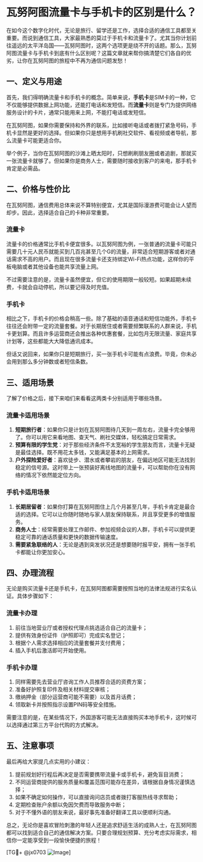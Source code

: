 # 瓦努阿图流量卡与手机卡的区别是什么？

在如今这个数字化时代，无论是旅行、留学还是工作，选择合适的通信工具都至关重要。而说到通信工具，大家最熟悉的莫过于手机卡和流量卡了。尤其当你计划前往遥远的太平洋岛国——瓦努阿图时，这两个选项更是绕不开的话题。那么，瓦努阿图流量卡与手机卡到底有什么区别呢？这篇文章就来帮你搞清楚它们各自的优劣，让你在瓦努阿图的旅程中不再为通信问题发愁！

## 一、定义与用途

首先，我们得明确流量卡和手机卡的概念。简单来说，**手机卡**是SIM卡的一种，它不仅能够提供数据上网功能，还能打电话和发短信。而**流量卡**则是专门为提供网络服务设计的卡片，通常只能用来上网，不能打电话或发短信。

在瓦努阿图，如果你需要保持和外界的联系，比如接听电话或者拨打紧急号码，手机卡显然是更好的选择。但如果你只是想用手机刷社交软件、看视频或者导航，那么流量卡可能更适合你。

举个例子，当你在瓦努阿图的沙滩上晒太阳时，只想刷刷朋友圈或者追剧，那就买一张流量卡就够了。但如果你是商务人士，需要随时接收到客户的来电，那手机卡肯定是必需品。

## 二、价格与性价比

在瓦努阿图，通信费用总体来说不算特别便宜，尤其是国际漫游费可能会让人望而却步。因此，选择适合自己的卡种非常重要。

### 流量卡

流量卡的价格通常比手机卡便宜很多。以瓦努阿图为例，一张普通的流量卡可能只需要几十元人民币就能买到几百兆甚至几个G的流量，非常适合短期游客或者对通话需求不高的用户。而且现在很多流量卡还支持绑定Wi-Fi热点功能，这样你的平板电脑或者其他设备也能共享流量上网。

不过需要注意的是，流量卡虽然便宜，但它的使用期限一般较短。如果超期未续费，卡就会自动停机，所以要记得及时充值。

### 手机卡

相比之下，手机卡的价格会稍高一些。除了基础的语音通话和短信功能外，手机卡往往还会附带一定的流量套餐。对于长期居住或者需要频繁联系的人群来说，手机卡更划算。而且许多运营商还会推出各种优惠套餐，比如包月无限流量、家庭共享计划等，这些都能大大降低通讯成本。

但话又说回来，如果你只是短期旅行，买一张手机卡可能有点浪费。毕竟，你未必会用到那么多分钟数或者短信条数。

## 三、适用场景

了解了价格之后，接下来咱们来看看这两类卡分别适用于哪些场景。

### 流量卡适用场景

1. **短期旅行者**：如果你只是计划在瓦努阿图待几天到一周左右，流量卡完全够用了。你可以用它来看地图、查天气、刷社交媒体，轻松搞定日常需求。
2. **预算有限的学生党**：对于那些经济条件不太宽裕的学生朋友而言，流量卡无疑是最佳选择。既不用花太多钱，又能满足基本的上网需求。
3. **户外探险爱好者**：喜欢徒步、潜水或者攀岩的朋友，在偏远地区可能无法找到稳定的信号源。这时带上一张预装好离线地图的流量卡，可以帮助你在没有网络的情况下依然能定位方向。

### 手机卡适用场景

1. **长期居留者**：如果你打算在瓦努阿图住上几个月甚至几年，手机卡肯定是最合适的选择。它可以让你随时随地与家人朋友保持联系，并且享受更多的增值服务。
2. **商务人士**：经常需要处理工作邮件、参加视频会议的人群，手机卡可以提供更稳定可靠的通话质量和更快的数据传输速度。
3. **需要紧急联络的人**：无论是遇到突发状况还是想要随时报平安，拥有一张手机卡都能让你更加安心。

## 四、办理流程

无论是购买流量卡还是手机卡，在瓦努阿图都需要按照当地的法律法规进行实名认证。具体步骤如下：

### 流量卡办理

1. 前往当地营业厅或者授权代理点挑选适合自己的流量卡；
2. 提供有效身份证件（护照即可）完成实名登记；
3. 根据个人需求选择相应的流量套餐并支付费用；
4. 插入手机后激活即可开始使用。

### 手机卡办理

1. 同样需要先去营业厅咨询工作人员推荐合适的资费方案；
2. 准备好护照复印件及相关材料提交审核；
3. 缴纳押金（部分运营商可能不需要）以及首月话费；
4. 领取新卡并按照指示设置PIN码等安全措施。

需要注意的是，在某些情况下，外国游客可能无法直接购买本地手机卡，这时候可以选择通过第三方平台代购的方式解决。

## 五、注意事项

最后再给大家提几点实用的小建议：

1. 提前规划好行程后再决定是否需要携带流量卡或手机卡，避免盲目消费；
2. 不同运营商提供的服务质量和覆盖范围可能存在差异，请根据自身情况谨慎选择；
3. 如果不确定如何操作，可以直接询问店员或者拨打客服热线寻求帮助；
4. 定期检查账户余额以免因欠费而导致服务中断；
5. 对于不懂外语的朋友来说，最好事先准备好翻译工具以便顺利沟通。

总之，无论你是喜欢冒险刺激的年轻人还是追求舒适生活的成熟人士，在瓦努阿图都可以找到适合自己的通信解决方案。只要合理规划预算、充分考虑实际需求，相信你一定能享受到一段愉快便捷的旅程！

[TG💪+ @jx0703 ![Image](https://github.com/user-attachments/assets/dbca1d08-cadb-493c-b0ec-ad6f7a83f270)]